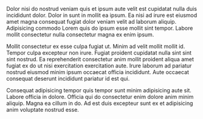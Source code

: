 Dolor nisi do nostrud veniam quis et ipsum aute velit est cupidatat nulla duis incididunt dolor. Dolor in sunt in mollit ea ipsum. Ea nisi ad irure est eiusmod amet magna consequat fugiat dolor veniam velit ad laborum aliquip. Adipisicing commodo Lorem quis do ipsum esse mollit sint tempor. Labore mollit consectetur nulla consectetur magna ex enim ipsum.

Mollit consectetur ex esse culpa fugiat ut. Minim ad velit mollit mollit id. Tempor culpa excepteur non irure. Fugiat proident cupidatat nulla sint sint sint nostrud. Ea reprehenderit consectetur anim mollit proident aliqua amet fugiat ex do ut nisi exercitation exercitation aute. Irure laborum ad pariatur nostrud eiusmod minim ipsum occaecat officia incididunt. Aute occaecat consequat deserunt incididunt pariatur id est qui.

Consequat adipisicing tempor quis tempor sunt minim adipisicing aute sit. Labore officia in dolore. Officia qui do consectetur enim dolore anim minim aliquip. Magna ea cillum in do. Ad est duis excepteur sunt ex et adipisicing anim voluptate nostrud esse.
